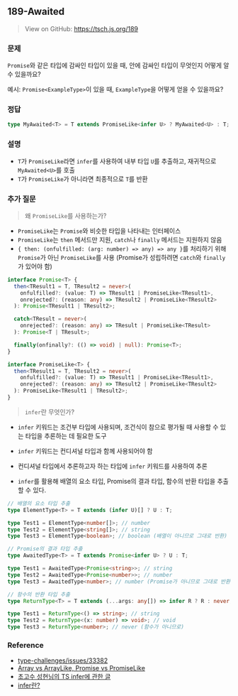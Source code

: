 ## 189-Awaited

> View on GitHub: https://tsch.js.org/189

### 문제

`Promise`와 같은 타입에 감싸인 타입이 있을 때, 안에 감싸인 타입이 무엇인지 어떻게 알 수 있을까요?

예시: `Promise<ExampleType>`이 있을 때, `ExampleType`을 어떻게 얻을 수 있을까요?

### 정답

```ts
type MyAwaited<T> = T extends PromiseLike<infer U> ? MyAwaited<U> : T;
```

### 설명

- `T`가 `PromiseLike`라면 `infer`를 사용하여 내부 타입 `U`를 추출하고, 재귀적으로 `MyAwaited<U>`를 호출
- `T`가 `PromiseLike`가 아니라면 최종적으로 `T`를 반환

### 추가 질문

> 왜 `PromiseLike`를 사용하는가?

- `PromiseLike`는 `Promise`와 비슷한 타입을 나타내는 인터페이스
- `PromiseLike`는 `then` 메서드만 지원, `catch`나 `finally` 메서드는 지원하지 않음
- `{ then: (onfulfilled: (arg: number) => any) => any }`를 처리하기 위해 `Promise`가 아닌 `PromiseLike`를 사용 (Promise가 성립하려면 `catch`와 `finally`가 있어야 함)

```ts
interface Promise<T> {
  then<TResult1 = T, TResult2 = never>(
    onfulfilled?: (value: T) => TResult1 | PromiseLike<TResult1>,
    onrejected?: (reason: any) => TResult2 | PromiseLike<TResult2>
  ): Promise<TResult1 | TResult2>;

  catch<TResult = never>(
    onrejected?: (reason: any) => TResult | PromiseLike<TResult>
  ): Promise<T | TResult>;

  finally(onfinally?: (() => void) | null): Promise<T>;
}
```

```ts
interface PromiseLike<T> {
  then<TResult1 = T, TResult2 = never>(
    onfulfilled?: (value: T) => TResult1 | PromiseLike<TResult1>,
    onrejected?: (reason: any) => TResult2 | PromiseLike<TResult2>
  ): PromiseLike<TResult1 | TResult2>;
}
```

> `infer`란 무엇인가?

- `infer` 키워드는 조건부 타입에 사용되며, 조건식이 참으로 평가될 때 사용할 수 있는 타입을 추론하는 데 필요한 도구
- `infer` 키워드는 컨디셔널 타입과 함께 사용되어야 함
- 컨디셔널 타입에서 추론하고자 하는 타입에 `infer` 키워드를 사용하여 추론

- `infer`를 활용해 배열의 요소 타입, Promise의 결과 타입, 함수의 반환 타입을 추출할 수 있다.

```ts
// 배열의 요소 타입 추출
type ElementType<T> = T extends (infer U)[] ? U : T;

type Test1 = ElementType<number[]>; // number
type Test2 = ElementType<string[]>; // string
type Test3 = ElementType<boolean>; // boolean (배열이 아니므로 그대로 반환)
```

```ts
// Promise의 결과 타입 추출
type AwaitedType<T> = T extends Promise<infer U> ? U : T;

type Test1 = AwaitedType<Promise<string>>; // string
type Test2 = AwaitedType<Promise<number>>; // number
type Test3 = AwaitedType<number>; // number (Promise가 아니므로 그대로 반환)
```

```ts
// 함수의 반환 타입 추출
type ReturnType<T> = T extends (...args: any[]) => infer R ? R : never;

type Test1 = ReturnType<() => string>; // string
type Test2 = ReturnType<(x: number) => void>; // void
type Test3 = ReturnType<number>; // never (함수가 아니므로)
```

### Reference

- [type-challenges/issues/33382](https://github.com/type-challenges/type-challenges/issues/33382)
- [Array vs ArrayLike, Promise vs PromiseLike](https://yceffort.kr/2021/11/array-arraylike-promise-promiselike)
- [초고수 성현님의 TS infer에 관한 글](https://witch.work/posts/typescript-infer-usage)
- [infer란?](https://velog.io/@minh0518/infer란)
